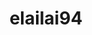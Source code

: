 ---
title: elailai94
github: https://github.com/elailai94
mode: light
transition: 1s
score: 69.1
archetype:
- Minimalistic
---